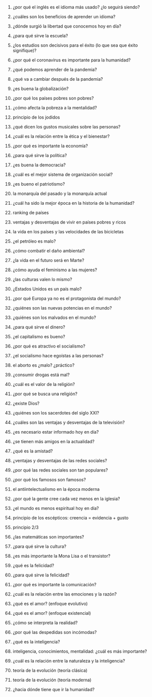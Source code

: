 1. ¿por qué el inglés es el idioma más usado? ¿lo seguirá siendo?

2. ¿cuáles son los beneficios de aprender un idioma?

3. ¿dónde surgió la libertad que conocemos hoy en día?

4. ¿para qué sirve la escuela?

5. ¿los estudios son decisivos para el éxito (lo que sea que éxito signifique)?

6. ¿por qué el coronavirus es importante para la humanidad?

7. ¿qué podemos aprender de la pandemia?

8. ¿qué va a cambiar después de la pandemia?

9. ¿es buena la globalización?

10. ¿por qué los países pobres son pobres?

11. ¿cómo afecta la pobreza a la mentalidad?

12. principio de los jodidos

13. ¿qué dicen los gustos musicales sobre las personas?

14. ¿cuál es la relación entre la ética y el bienestar?

15. ¿por qué es importante la economía?

16. ¿para qué sirve la política?

17. ¿es buena la democracia?

18. ¿cuál es el mejor sistema de organización social?

19. ¿es bueno el patriotismo?

20. la monarquía del pasado y la monarquía actual

21. ¿cuál ha sido la mejor época en la historia de la humanidad?

22. ranking de países

23. ventajas y desventajas de vivir en países pobres y ricos

24. la vida en los países y las velocidades de las bicicletas

25. ¿el petróleo es malo?

26. ¿cómo combatir el daño ambiental?

27. ¿la vida en el futuro será en Marte?

28. ¿cómo ayuda el feminismo a las mujeres?

29. ¿las culturas valen lo mismo?

30. ¿Estados Unidos es un país malo?

31. ¿por qué Europa ya no es el protagonista del mundo?

32. ¿quiénes son las nuevas potencias en el mundo?

33. ¿quiénes son los malvados en el mundo?

34. ¿para qué sirve el dinero?

35. ¿el capitalismo es bueno?

36. ¿por qué es atractivo el socialismo?

37. ¿el socialismo hace egoístas a las personas?

38. el aborto es ¿malo? ¿práctico?

39. ¿consumir drogas está mal?

40. ¿cuál es el valor de la religión?

41. ¿por qué se busca una religión?

42. ¿existe Dios?

43. ¿quiénes son los sacerdotes del siglo XXI?

44. ¿cuáles son las ventajas y desventajas de la televisión?

45. ¿es necesario estar informado hoy en día?

46. ¿se tienen más amigos en la actualidad?

47. ¿qué es la amistad?

48. ¿ventajas y desventajas de las redes sociales?

49. ¿por qué las redes sociales son tan populares?

50. ¿por qué los famosos son famosos?

51. el antiintelectualismo en la época moderna

52. ¿por qué la gente cree cada vez menos en la iglesia?

53. ¿el mundo es menos espiritual hoy en día?

54. principio de los escépticos: creencia = evidencia + gusto

55. principio 2/3

56. ¿las matemáticas son importantes?

57. ¿para qué sirve la cultura?

58. ¿es más importante la Mona Lisa o el transistor?

59. ¿qué es la felicidad?

60. ¿para qué sirve la felicidad?

61. ¿por qué es importante la comunicación?

62. ¿cuál es la relación entre las emociones y la razón?

63. ¿qué es el amor? (enfoque evolutivo)

64. ¿qué es el amor? (enfoque existencial)

65. ¿cómo se interpreta la realidad?

66. ¿por qué las despedidas son incómodas?

67. ¿qué es la inteligencia?

68. inteligencia, conocimientos, mentalidad: ¿cuál es más importante?

69. ¿cuál es la relación entre la naturaleza y la inteligencia?

70. teoría de la evolución (teoría clásica)

71. teoría de la evolución (teoría moderna)

72. ¿hacia dónde tiene que ir la humanidad?

